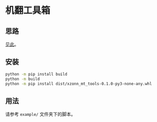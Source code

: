 # 机翻工具箱
## 思路
[见此](https://xzonn.top/posts/Paranormasight-Translation.html#%E5%BF%AB%E9%80%9F%E6%9C%BA%E7%BF%BB)。

## 安装
```bash
python -m pip install build
python -m build
python -m pip install dist/xzonn_mt_tools-0.1.0-py3-none-any.whl
```

## 用法
请参考 `example/` 文件夹下的脚本。
